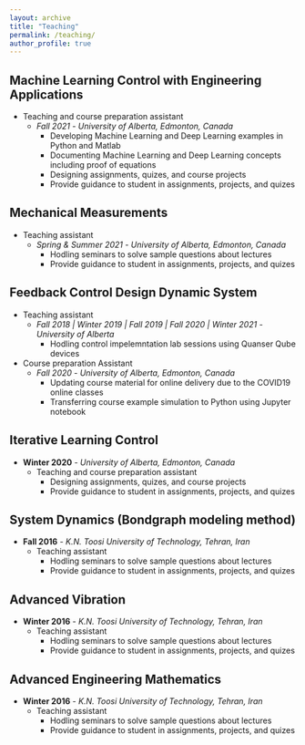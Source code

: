 ```yaml
---
layout: archive
title: "Teaching"
permalink: /teaching/
author_profile: true
---
```


## Machine Learning Control with Engineering Applications 
* Teaching and course preparation assistant
    * _Fall 2021_ - _University of Alberta, Edmonton, Canada_
        * Developing Machine Learning and Deep Learning examples in Python and Matlab
        * Documenting Machine Learning and Deep Learning concepts including proof of equations
        * Designing assignments, quizes, and course projects 
        * Provide guidance to student in assignments, projects, and quizes

## Mechanical Measurements
* Teaching assistant
    * _Spring & Summer 2021_ - _University of Alberta, Edmonton, Canada_
        * Hodling seminars to solve sample questions about lectures
        * Provide guidance to student in assignments, projects, and quizes



## Feedback Control Design Dynamic System
* Teaching assistant
    * _Fall 2018 &#124; Winter 2019 &#124; Fall 2019 &#124; Fall 2020 &#124; Winter 2021_ - _University of Alberta_
        * Hodling control impelemntation lab sessions using Quanser Qube devices
* Course preparation Assistant
    * _Fall 2020_ - _University of Alberta, Edmonton, Canada_
        * Updating course material for online delivery due to the COVID19 online classes
        * Transferring course example simulation to Python using Jupyter notebook


## Iterative Learning Control
* **Winter 2020** - _University of Alberta, Edmonton, Canada_
    * Teaching and course preparation assistant 
        * Designing assignments, quizes, and course projects 
        * Provide guidance to student in assignments, projects, and quizes


## System Dynamics (Bondgraph modeling method)
* **Fall 2016** - _K.N. Toosi University of Technology, Tehran, Iran_
    * Teaching assistant 
        * Hodling seminars to solve sample questions about lectures
        * Provide guidance to student in assignments, projects, and quizes

## Advanced Vibration
* **Winter 2016** - _K.N. Toosi University of Technology, Tehran, Iran_
    * Teaching assistant 
        * Hodling seminars to solve sample questions about lectures
        * Provide guidance to student in assignments, projects, and quizes

## Advanced Engineering Mathematics
* **Winter 2016** - _K.N. Toosi University of Technology, Tehran, Iran_
    * Teaching assistant 
        * Hodling seminars to solve sample questions about lectures
        * Provide guidance to student in assignments, projects, and quizes